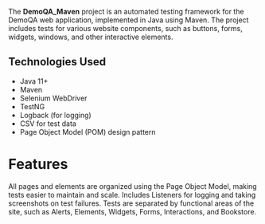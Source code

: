 The **DemoQA_Maven** project is an automated testing framework for the DemoQA web application, implemented in Java using Maven. The project includes tests for various website components, such as buttons, forms, widgets, windows, and other interactive elements.

## Technologies Used
- Java 11+  
- Maven  
- Selenium WebDriver  
- TestNG  
- Logback (for logging)  
- CSV for test data  
- Page Object Model (POM) design pattern

# Features
All pages and elements are organized using the Page Object Model, making tests easier to maintain and scale.
Includes Listeners for logging and taking screenshots on test failures.
Tests are separated by functional areas of the site, such as Alerts, Elements, Widgets, Forms, Interactions, and Bookstore.
